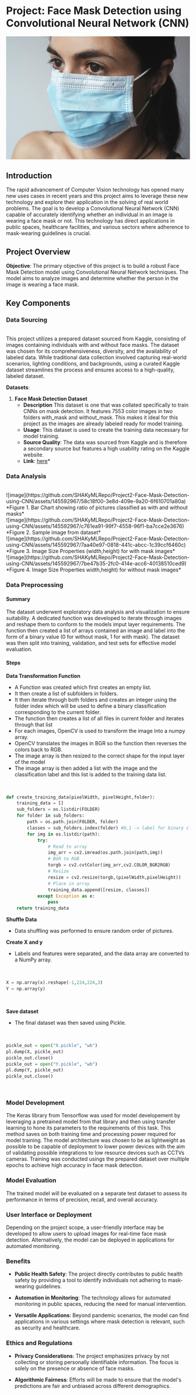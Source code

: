 # Project: Face Mask Detection using Convolutional Neural Network (CNN)

![House Prediction](Images/mask.jpg)

## Introduction

The rapid advancement of Computer Vision technology has opened many new uses cases in recent years and this project aims to leverage these new technology and explore their application in the solving of  real world problems. The goal is to develop a Convolutional Neural Network (CNN) capable of accurately identifying whether an individual in an image is wearing a face mask or not. This technology has direct applications in public spaces, healthcare facilities, and various sectors where adherence to mask-wearing guidelines is crucial.

## Project Overview

**Objective**: The primary objective of this project is to build a robust Face Mask Detection model using Convolutional Neural Network techniques. The model aims to analyze images and determine whether the person in the image is wearing a face mask.

## Key Components

### Data Sourcing
<br>
 This project utilizes a prepared dataset sourced from Kaggle, consisting of images containing individuals with and without face masks. The dataset was chosen for its comprehensiveness, diversity, and the availability of labeled data. While traditional data collection involved capturing real-world scenarios, lighting conditions, and backgrounds, using a curated Kaggle dataset streamlines the process and ensures access to a high-quality, labeled dataset.

**Datasets**:
1. **Face Mask Detection Dataset**
     - **Description** This dataset is one that was collated specifically to train CNNs on mask detection. It features 7553 color images in two folders with_mask and without_mask. This makes it ideal for this project as the images are already labeled ready for model training.
     - **Usage**: This dataset is used to create the training data necessary for model training.
     - **Source Quality**: The data was sourced from Kaggle and is therefore a secondary source but features a high usability rating on the Kaggle website.
     - **Link**: [here](https://www.kaggle.com/datasets/omkargurav/face-mask-dataset)* 

### Data Analysis
<br>
![image](https://github.com/SHAKyMLRepo/Project2-Face-Mask-Detection-using-CNN/assets/145592967/58c18f00-3e8d-409e-9a20-6f610701a80a)
<br>
*Figure 1. Bar Chart showing ratio of pictures classified as with and without masks*
<br>
![image](https://github.com/SHAKyMLRepo/Project2-Face-Mask-Detection-using-CNN/assets/145592967/c761ea91-99f7-4558-96f1-ba7cce2e3676)
<br>
*Figure 2. Sample image from dataset*
<br>
![image](https://github.com/SHAKyMLRepo/Project2-Face-Mask-Detection-using-CNN/assets/145592967/7aa40e97-0818-441c-abcc-1c39ccf6460c)
<br>
*Figure 3. Image Size Properties (width,height) for with mask images*
<br>
![image](https://github.com/SHAKyMLRepo/Project2-Face-Mask-Detection-using-CNN/assets/145592967/7be47b35-2fc0-414e-acc6-40138510ced9)
<br>
*Figure 4. Image Size Properties width,height) for without mask images*
<br>


### Data Preprocessing

#### Summary
The dataset underwent exploratory data analysis and visualization to ensure suitability. A dedicated function was developed to iterate through images and reshape them to conform to the models imput layer requirements. The function then created a list of arrays contained an image and label into the form of a binary value  (0 for without mask, 1 for with mask). The dataset was then split into training, validation, and test sets for effective model evaluation.

#### Steps
**Data Transformation Function**
- A Function was created which first creates an empty list.
- It then create a list of subfolders in folders.
- It then iterate through both folders and creates an integer using the folder index which will be used to define a binary classification corresponding to the current folder.
- The function then creates a list of all files in current folder and iterates through that list
- For each images, OpenCV is used to transform the image into a numpy array.
- OpenCV translates the images in BGR so the function then reverses the colors back to RGB.
- The image array is then resized to the correct shape for the input layer of the model
- The image array is then added a list with the image and the classification label and this list is added to the training data list.
<br>

```Python
def create_training_data(pixelWidth, pixelHeight,folder):
    training_data = []
    sub_folders = os.listdir(FOLDER)
    for folder in sub_folders:
        path = os.path.join(FOLDER, folder)
        classes = sub_folders.index(folder) #0,1 -> label for binary classification
        for img in os.listdir(path):
            try:
                # Read to array
                img_arr = cv2.imread(os.path.join(path,img))
                # BGR to RGB
                torgb = cv2.cvtColor(img_arr,cv2.COLOR_BGR2RGB)
                # Resize
                resize = cv2.resize(torgb,(pixelWidth,pixelHeight))
                # Place in array
                training_data.append([resize, classes])
            except Exception as e:
                pass 
    return training_data
```
**Shuffle Data**
- Data shuffling was performed to ensure random order of pictures.

**Create X and y**
- Labels and features were separated, and the data array are converted to a NumPy array.
<br>

```Python
X = np.array(x).reshape(-1,224,224,3)
Y = np.array(y)
```
<br>

**Save dataset**
- The final dataset was then saved using Pickle.
<br>

```Python
pickle_out = open("X.pickle", "wb")
pl.dump(X, pickle_out)
pickle_out.close()
pickle_out = open("Y.pickle", "wb")
pl.dump(Y, pickle_out)
pickle_out.close()
```
<br>

### Model Development
 The Keras library from Tensorflow was used for model developement by leveraging a pretrained model from that library and then using transfer learning to hone its parameters to the requirements of this task. This method saves on both training time and processing power required for model training. The model architecture was chosen to be as lightweight as possible to be capable of deployment to lower power devices with the aim of validating possible integrations to low resource devices such as CCTVs cameras. Training was conducted usings the prepared dataset over multiple epochs to achieve high accuracy in face mask detection.

### Model Evaluation
 The trained model will be evaluated on a separate test dataset to assess its performance in terms of precision, recall, and overall accuracy.

### User Interface or Deployment
 Depending on the project scope, a user-friendly interface may be developed to allow users to upload images for real-time face mask detection. Alternatively, the model can be deployed in applications for automated monitoring.

### Benefits

- **Public Health Safety**: The project directly contributes to public health safety by providing a tool to identify individuals not adhering to mask-wearing guidelines.

- **Automation in Monitoring**: The technology allows for automated monitoring in public spaces, reducing the need for manual intervention.

- **Versatile Applications**: Beyond pandemic scenarios, the model can find applications in various settings where mask detection is relevant, such as security and healthcare.

### Ethics and Regulations

- **Privacy Considerations**: The project emphasizes privacy by not collecting or storing personally identifiable information. The focus is solely on the presence or absence of face masks.

- **Algorithmic Fairness**: Efforts will be made to ensure that the model's predictions are fair and unbiased across different demographics.
